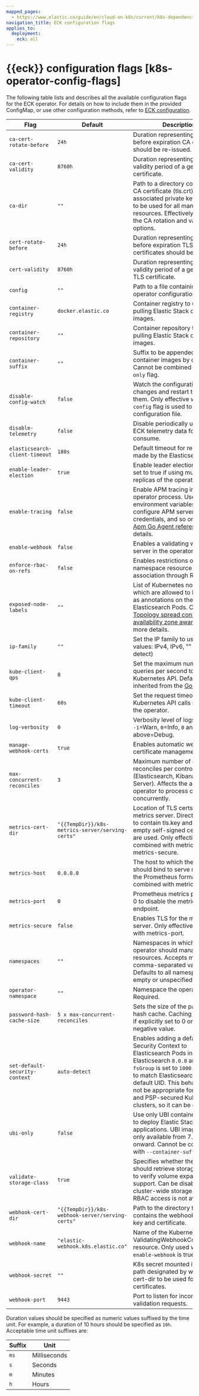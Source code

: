 ```yaml
---
mapped_pages:
  - https://www.elastic.co/guide/en/cloud-on-k8s/current/k8s-dependencies.html
navigation_title: ECK configuration flags
applies_to:
  deployment:
    eck: all
---
```


# {{eck}} configuration flags [k8s-operator-config-flags]

The following table lists and describes all the available configuration flags for the ECK operator. For details on how to include them in the provided ConfigMap, or use other configuration methods, refer to [ECK configuration](docs-content://deploy-manage/deploy/cloud-on-k8s/configure-eck.md).

| Flag | Default | Description |
| --- | --- | --- |
| `ca-cert-rotate-before` | `24h` | Duration representing how long before expiration CA certificates should be re-issued. |
| `ca-cert-validity` | `8760h` | Duration representing the validity period of a generated CA certificate. |
| `ca-dir` | `""` | Path to a directory containing a CA certificate (tls.crt) and its associated private key (tls.key) to be used for all managed resources. Effectively disables the CA rotation and validity options. |
| `cert-rotate-before` | `24h` | Duration representing how long before expiration TLS certificates should be re-issued. |
| `cert-validity` | `8760h` | Duration representing the validity period of a generated TLS certificate. |
| `config` | `""` | Path to a file containing the operator configuration. |
| `container-registry` | `docker.elastic.co` | Container registry to use for pulling Elastic Stack container images. |
| `container-repository` | `""` | Container repository to use for pulling Elastic Stack container images. |
| `container-suffix` | `""` | Suffix to be appended to container images by default. Cannot be combined with `--ubi-only` flag. |
| `disable-config-watch` | `false` | Watch the configuration file for changes and restart to apply them. Only effective when the `--config` flag is used to set the configuration file. |
| `disable-telemetry` | `false` | Disable periodically updating ECK telemetry data for Kibana to consume. |
| `elasticsearch-client-timeout` | `180s` | Default timeout for requests made by the Elasticsearch client. |
| `enable-leader-election` | `true` | Enable leader election. Must be set to true if using multiple replicas of the operator |
| `enable-tracing` | `false` | Enable APM tracing in the operator process. Use environment variables to configure APM server URL, credentials, and so on. Check [Apm Go Agent reference](apm-agent-go://reference/configuration.md) for details. |
| `enable-webhook` | `false` | Enables a validating webhook server in the operator process. |
| `enforce-rbac-on-refs` | `false` | Enables restrictions on cross-namespace resource association through RBAC. |
| `exposed-node-labels` | `""` | List of Kubernetes node labels which are allowed to be copied as annotations on the Elasticsearch Pods. Check [Topology spread constraints and availability zone awareness](docs-content://deploy-manage/deploy/cloud-on-k8s/advanced-elasticsearch-node-scheduling.md#k8s-availability-zone-awareness) for more details. |
| `ip-family` | `""` | Set the IP family to use. Possible values: IPv4, IPv6, "" (= auto-detect) |
| `kube-client-qps` | `0` | Set the maximum number of queries per second to the Kubernetes API. Default value is inherited from the [Go client](https://github.com/kubernetes/client-go/blob/e6538dd42b4fe55b6c754e41c66b43133ba41a59/rest/config.go#L44). |
| `kube-client-timeout` | `60s` | Set the request timeout for Kubernetes API calls made by the operator. |
| `log-verbosity` | `0` | Verbosity level of logs. `-2`=Error, `-1`=Warn, `0`=Info, `0` and above=Debug. |
| `manage-webhook-certs` | `true` | Enables automatic webhook certificate management. |
| `max-concurrent-reconciles` | `3` | Maximum number of concurrent reconciles per controller (Elasticsearch, Kibana, APM Server). Affects the ability of the operator to process changes concurrently. |
| `metrics-cert-dir` | `"{{TempDir}}/k8s-metrics-server/serving-certs"` | Location of TLS certs for the metrics server. Directory needs to contain tls.key and tls.crt. If empty self-signed certificates are used. Only effective when combined with metrics-port and metrics-secure. |
| `metrics-host` | `0.0.0.0` | The host to which the operator should bind to serve metrics in the Prometheus format. Will be combined with metrics-port. |
| `metrics-port` | `0` | Prometheus metrics port. Set to 0 to disable the metrics endpoint. |
| `metrics-secure` | `false` | Enables TLS for the metrics server. Only effective combined with metrics-port. |
| `namespaces` | `""` | Namespaces in which this operator should manage resources. Accepts multiple comma-separated values. Defaults to all namespaces if empty or unspecified. |
| `operator-namespace` | `""` | Namespace the operator runs in. Required. |
| `password-hash-cache-size` | `5 x max-concurrent-reconciles` | Sets the size of the password hash cache. Caching is disabled if explicitly set to 0 or any negative value. |
| `set-default-security-context` | `auto-detect` | Enables adding a default Pod Security Context to Elasticsearch Pods in Elasticsearch `8.0.0` and later. `fsGroup` is set to `1000` by default to match Elasticsearch container default UID. This behavior might not be appropriate for OpenShift and PSP-secured Kubernetes clusters, so it can be disabled. |
| `ubi-only` | `false` | Use only UBI container images to deploy Elastic Stack applications. UBI images are only available from 7.10.0 onward. Cannot be combined with `--container-suffix` flag. |
| `validate-storage-class` | `true` | Specifies whether the operator should retrieve storage classes to verify volume expansion support. Can be disabled if cluster-wide storage class RBAC access is not available. |
| `webhook-cert-dir` | `"{{TempDir}}/k8s-webhook-server/serving-certs"` | Path to the directory that contains the webhook server key and certificate. |
| `webhook-name` | `"elastic-webhook.k8s.elastic.co"` | Name of the Kubernetes ValidatingWebhookConfiguration resource. Only used when `enable-webhook` is true. |
| `webhook-secret` | `""` | K8s secret mounted into the path designated by webhook-cert-dir to be used for webhook certificates. |
| `webhook-port` | `9443` | Port to listen for incoming validation requests. |

Duration values should be specified as numeric values suffixed by the time unit. For example, a duration of 10 hours should be specified as `10h`. Acceptable time unit suffixes are:

| Suffix | Unit |
| --- | --- |
| `ms` | Milliseconds |
| `s` | Seconds |
| `m` | Minutes |
| `h` | Hours |
